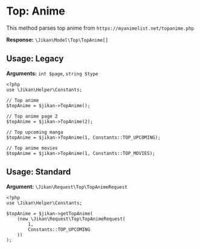 # Top: Anime
This method parses top anime from `https://myanimelist.net/topanime.php`

**Response:** `\Jikan\Model\Top\TopAnime[]`

## Usage: Legacy
**Arguments:** `int $page`, `string $type`
```
<?php
use \Jikan\Helper\Constants;

// Top anime
$topAnime = $jikan->TopAnime();

// Top anime page 2
$topAnime = $jikan->TopAnime(2);

// Top upcoming manga
$topAnime = $jikan->TopAnime(1, Constants::TOP_UPCOMING);

// Top anime movies
$topAnime = $jikan->TopAnime(1, Constants::TOP_MOVIES);
```

## Usage: Standard
**Argument:** `\Jikan\Request\Top\TopAnimeRequest`
```
<?php
use \Jikan\Helper\Constants;

$topAnime = $jikan->getTopAnime(
    (new \Jikan\Request\Top\TopAnimeRequest(
        1,
        Constants::TOP_UPCOMING
    ))
);
```

[^1]: Request: [\Jikan\Request\Top\TopAnime](/objects/request/top/anime.md)
[^2]: Model: [\Jikan\Model\Top\TopAnime](/objects/model/top/anime.md)